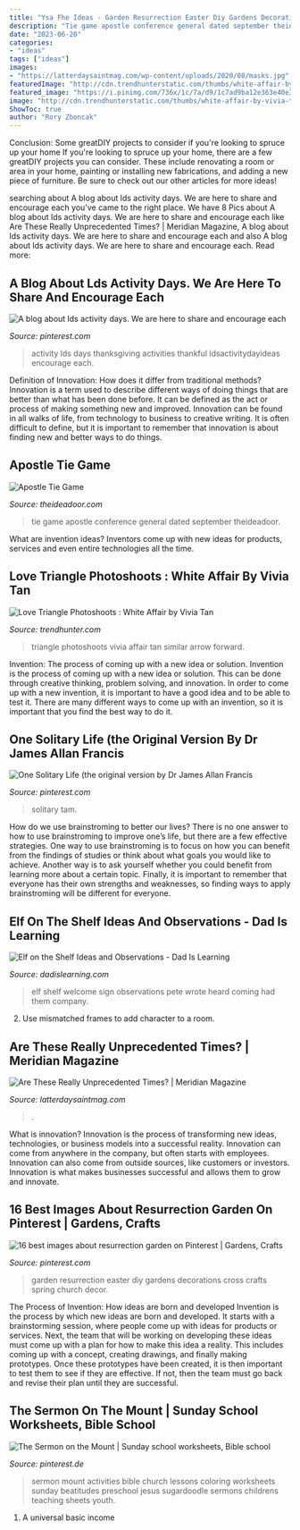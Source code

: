 ```yaml
---
title: "Ysa Fhe Ideas - Garden Resurrection Easter Diy Gardens Decorations Cross Crafts Spring Church Decor"
description: "Tie game apostle conference general dated september theideadoor"
date: "2023-06-20"
categories:
- "ideas"
tags: ["ideas"]
images:
- "https://latterdaysaintmag.com/wp-content/uploads/2020/08/masks.jpg"
featuredImage: "http://cdn.trendhunterstatic.com/thumbs/white-affair-by-vivia-tan.jpeg"
featured_image: "https://i.pinimg.com/736x/1c/7a/d9/1c7ad9ba12e363e40e35705e874019b4--sermon-on-the-mount-activities-sermon-on-the-mount-for-kids.jpg"
image: "http://cdn.trendhunterstatic.com/thumbs/white-affair-by-vivia-tan.jpeg"
ShowToc: true
author: "Rory Zboncak"
---
```



Conclusion: Some greatDIY projects to consider if you're looking to spruce up your home
If you're looking to spruce up your home, there are a few greatDIY projects you can consider. These include renovating a room or area in your home, painting or installing new fabrications, and adding a new piece of furniture. Be sure to check out our other articles for more ideas!

	

		
searching about A blog about lds activity days. We are here to share and encourage each you've came to the right place. We have 8 Pics about A blog about lds activity days. We are here to share and encourage each like Are These Really Unprecedented Times? | Meridian Magazine, A blog about lds activity days. We are here to share and encourage each and also A blog about lds activity days. We are here to share and encourage each. Read more:
		
    
## A Blog About Lds Activity Days. We Are Here To Share And Encourage Each

<img loading=lazy src="https://i.pinimg.com/originals/23/25/73/232573a26534ef60e189b20ebc973140.jpg" onerror="this.onerror=null;this.src='https://tse1.mm.bing.net/th?id=OIP.utMyU-nasiixXLo0qgnagwHaJ4&amp;pid=15.1';" alt="A blog about lds activity days. We are here to share and encourage each">

_Source: pinterest.com_

>activity lds days thanksgiving activities thankful ldsactivitydayideas encourage each. 

	

Definition of Innovation: How does it differ from traditional methods?
Innovation is a term used to describe different ways of doing things that are better than what has been done before. It can be defined as the act or process of making something new and improved. Innovation can be found in all walks of life, from technology to business to creative writing. It is often difficult to define, but it is important to remember that innovation is about finding new and better ways to do things.

    
## Apostle Tie Game

<img loading=lazy src="https://www.theideadoor.com/wp-content/uploads/2018/09/Tie-Game2018.jpg" onerror="this.onerror=null;this.src='https://tse2.mm.bing.net/th?id=OIP.WYBNV0I_H2VELHNwbxlUbQHaJl&amp;pid=15.1';" alt="Apostle Tie Game">

_Source: theideadoor.com_

>tie game apostle conference general dated september theideadoor. 

	

What are invention ideas?
Inventors come up with new ideas for products, services and even entire technologies all the time.

    
## Love Triangle Photoshoots : White Affair By Vivia Tan

<img loading=lazy src="http://cdn.trendhunterstatic.com/thumbs/white-affair-by-vivia-tan.jpeg" onerror="this.onerror=null;this.src='https://tse3.mm.bing.net/th?id=OIP.YPReI7egWjkNPUSx8SGf5gHaLH&amp;pid=15.1';" alt="Love Triangle Photoshoots : White Affair by Vivia Tan">

_Source: trendhunter.com_

>triangle photoshoots vivia affair tan similar arrow forward. 

	

Invention: The process of coming up with a new idea or solution.
Invention is the process of coming up with a new idea or solution. This can be done through creative thinking, problem solving, and innovation. In order to come up with a new invention, it is important to have a good idea and to be able to test it. There are many different ways to come up with an invention, so it is important that you find the best way to do it.

    
## One Solitary Life (the Original Version By Dr James Allan Francis

<img loading=lazy src="https://i.pinimg.com/736x/80/1f/b9/801fb911c2e71be9ef05d541443efde6.jpg" onerror="this.onerror=null;this.src='https://tse2.mm.bing.net/th?id=OIP.2GgsZumLAvGiN8NRxiojwAHaHa&amp;pid=15.1';" alt="One Solitary Life (the original version by Dr James Allan Francis">

_Source: pinterest.com_

>solitary tam. 

	

How do we use brainstroming to better our lives?
There is no one answer to how to use brainstroming to improve one’s life, but there are a few effective strategies. One way to use brainstroming is to focus on how you can benefit from the findings of studies or think about what goals you would like to achieve. Another way is to ask yourself whether you could benefit from learning more about a certain topic. Finally, it is important to remember that everyone has their own strengths and weaknesses, so finding ways to apply brainstroming will be different for everyone.

    
## Elf On The Shelf Ideas And Observations - Dad Is Learning

<img loading=lazy src="http://www.dadislearning.com/wp-content/uploads/2012/12/elf-on-the-shelf-welcome.jpg" onerror="this.onerror=null;this.src='https://tse3.mm.bing.net/th?id=OIP.XcWHFh2Gy-7vwGBfrClppwDIEs&amp;pid=15.1';" alt="Elf on the Shelf Ideas and Observations - Dad Is Learning">

_Source: dadislearning.com_

>elf shelf welcome sign observations pete wrote heard coming had them company. 

	

2. Use mismatched frames to add character to a room.

    
## Are These Really Unprecedented Times? | Meridian Magazine

<img loading=lazy src="https://latterdaysaintmag.com/wp-content/uploads/2020/08/masks.jpg" onerror="this.onerror=null;this.src='https://tse1.mm.bing.net/th?id=OIP.IXlw8hZJAwuU8Z_7lSNu2AHaE8&amp;pid=15.1';" alt="Are These Really Unprecedented Times? | Meridian Magazine">

_Source: latterdaysaintmag.com_

>. 

	

What is innovation?
Innovation is the process of transforming new ideas, technologies, or business models into a successful reality. Innovation can come from anywhere in the company, but often starts with employees. Innovation can also come from outside sources, like customers or investors. Innovation is what makes businesses successful and allows them to grow and innovate.

    
## 16 Best Images About Resurrection Garden On Pinterest | Gardens, Crafts

<img loading=lazy src="https://s-media-cache-ak0.pinimg.com/736x/43/5e/14/435e143cf8c7af42319c0726e251e43c.jpg" onerror="this.onerror=null;this.src='https://tse3.mm.bing.net/th?id=OIP.wpbh-gy7orkikxD_RYvo6QHaJ3&amp;pid=15.1';" alt="16 best images about resurrection garden on Pinterest | Gardens, Crafts">

_Source: pinterest.com_

>garden resurrection easter diy gardens decorations cross crafts spring church decor. 

	

The Process of Invention: How ideas are born and developed
Invention is the process by which new ideas are born and developed. It starts with a brainstorming session, where people come up with ideas for products or services. Next, the team that will be working on developing these ideas must come up with a plan for how to make this idea a reality. This includes coming up with a concept, creating drawings, and finally making prototypes. Once these prototypes have been created, it is then important to test them to see if they are effective. If not, then the team must go back and revise their plan until they are successful.

    
## The Sermon On The Mount | Sunday School Worksheets, Bible School

<img loading=lazy src="https://i.pinimg.com/736x/1c/7a/d9/1c7ad9ba12e363e40e35705e874019b4--sermon-on-the-mount-activities-sermon-on-the-mount-for-kids.jpg" onerror="this.onerror=null;this.src='https://tse1.mm.bing.net/th?id=OIP.E2TuwEmAwCfhtmlit3VHqAHaFD&amp;pid=15.1';" alt="The Sermon on the Mount | Sunday school worksheets, Bible school">

_Source: pinterest.de_

>sermon mount activities bible church lessons coloring worksheets sunday beatitudes preschool jesus sugardoodle sermons childrens teaching sheets youth. 

	

1. A universal basic income

